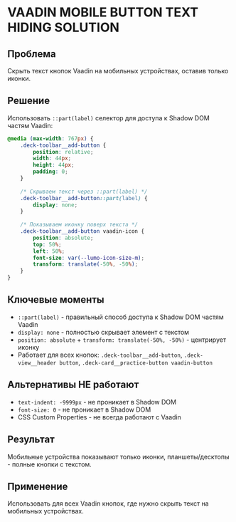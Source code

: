 # VAADIN MOBILE BUTTON TEXT HIDING SOLUTION

## Проблема
Скрыть текст кнопок Vaadin на мобильных устройствах, оставив только иконки.

## Решение
Использовать `::part(label)` селектор для доступа к Shadow DOM частям Vaadin:

```css
@media (max-width: 767px) {
    .deck-toolbar__add-button {
        position: relative;
        width: 44px;
        height: 44px;
        padding: 0;
    }
    
    /* Скрываем текст через ::part(label) */
    .deck-toolbar__add-button::part(label) {
        display: none;
    }
    
    /* Показываем иконку поверх текста */
    .deck-toolbar__add-button vaadin-icon {
        position: absolute;
        top: 50%;
        left: 50%;
        font-size: var(--lumo-icon-size-m);
        transform: translate(-50%, -50%);
    }
}
```

## Ключевые моменты
- `::part(label)` - правильный способ доступа к Shadow DOM частям Vaadin
- `display: none` - полностью скрывает элемент с текстом
- `position: absolute` + `transform: translate(-50%, -50%)` - центрирует иконку
- Работает для всех кнопок: `.deck-toolbar__add-button`, `.deck-view__header button`, `.deck-card__practice-button vaadin-button`

## Альтернативы НЕ работают
- `text-indent: -9999px` - не проникает в Shadow DOM
- `font-size: 0` - не проникает в Shadow DOM  
- CSS Custom Properties - не всегда работают с Vaadin

## Результат
Мобильные устройства показывают только иконки, планшеты/десктопы - полные кнопки с текстом.

## Применение
Использовать для всех Vaadin кнопок, где нужно скрыть текст на мобильных устройствах.
